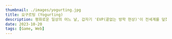 ```yaml
---
thumbnail: ./images/yogurting.jpg
title: 요구르팅 (Yogurting)
description: 평화로운 일상의 어느 날, 갑자기 'EVP(끝없는 방학 현상)'이 전세계를 덮쳤다.
date: 2023-10-20
tags: [Game, Web]
---
```

